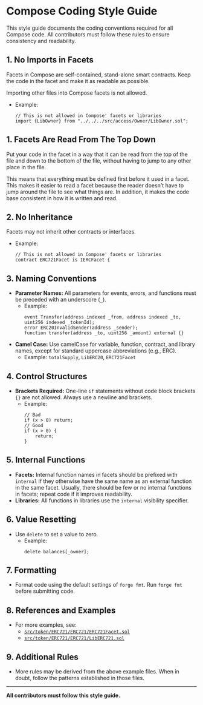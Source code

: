 # Compose Coding Style Guide

This style guide documents the coding conventions required for all Compose code. All contributors must follow these rules to ensure consistency and readability.


## 1. No Imports in Facets
Facets in Compose are self-contained, stand-alone smart contracts. Keep the code in the facet and make it as readable as possible.

Importing other files into Compose facets is not allowed.
- Example:
  ```solidity
  // This is not allowed in Compose' facets or libraries
  import {LibOwner} from "../../../src/access/Owner/LibOwner.sol";
  ```

## 1. Facets Are Read From The Top Down
Put your code in the facet in a way that it can be read from the top of the file and down to the bottom of the file, without having to jump to any other place in the file.

This means that everything must be defined first before it used in a facet. This makes it easier to read a facet because the reader doesn't have to jump around the file to see what things are. In addition, it makes the code base consistent in how it is written and read.

## 2. No Inheritance

Facets may not inherit other contracts or interfaces.

- Example:
  ```solidity
  // This is not allowed in Compose' facets or libraries
  contract ERC721Facet is IERCFacet {
  ```

## 3. Naming Conventions
- **Parameter Names:** All parameters for events, errors, and functions must be preceded with an underscore (`_`).
  - Example:
    ```solidity
    event Transfer(address indexed _from, address indexed _to, uint256 indexed _tokenId);
    error ERC20InvalidSender(address _sender);
    function transfer(address _to, uint256 _amount) external {}
    ```
- **Camel Case:** Use camelCase for variable, function, contract, and library names, except for standard uppercase abbreviations (e.g., ERC).
  - Example: `totalSupply`, `LibERC20`, `ERC721Facet`

## 4. Control Structures
- **Brackets Required:** One-line `if` statements without code block brackets `{}` are not allowed. Always use a newline and brackets.
  - Example:
    ```solidity
    // Bad
    if (x > 0) return;
    // Good
    if (x > 0) {
        return;
    }
    ```

## 5. Internal Functions
- **Facets:** Internal function names in facets should be prefixed with `internal` if they otherwise have the same name as an external function in the same facet. Usually, there should be few or no internal functions in facets; repeat code if it improves readability.
- **Libraries:** All functions in libraries use the `internal` visibility specifier. 

## 6. Value Resetting
- Use `delete` to set a value to zero.
  - Example:
    ```solidity
    delete balances[_owner];
    ```

## 7. Formatting
- Format code using the default settings of `forge fmt`. Run `forge fmt` before submitting code.

## 8. References and Examples
- For more examples, see:
  - [`src/token/ERC721/ERC721/ERC721Facet.sol`](src/token/ERC721/ERC721/ERC721Facet.sol)
  - [`src/token/ERC721/ERC721/LibERC721.sol`](src/token/ERC721/ERC721/LibERC721.sol)

## 9. Additional Rules
- More rules may be derived from the above example files. When in doubt, follow the patterns established in those files.

---

**All contributors must follow this style guide.**
